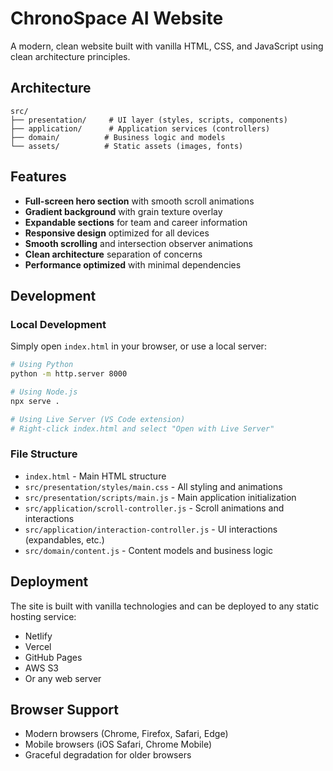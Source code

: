 # ChronoSpace AI Website

A modern, clean website built with vanilla HTML, CSS, and JavaScript using clean architecture principles.

## Architecture

```
src/
├── presentation/     # UI layer (styles, scripts, components)
├── application/      # Application services (controllers)
├── domain/          # Business logic and models
└── assets/          # Static assets (images, fonts)
```

## Features

- **Full-screen hero section** with smooth scroll animations
- **Gradient background** with grain texture overlay
- **Expandable sections** for team and career information
- **Responsive design** optimized for all devices
- **Smooth scrolling** and intersection observer animations
- **Clean architecture** separation of concerns
- **Performance optimized** with minimal dependencies

## Development

### Local Development
Simply open `index.html` in your browser, or use a local server:

```bash
# Using Python
python -m http.server 8000

# Using Node.js
npx serve .

# Using Live Server (VS Code extension)
# Right-click index.html and select "Open with Live Server"
```

### File Structure
- `index.html` - Main HTML structure
- `src/presentation/styles/main.css` - All styling and animations
- `src/presentation/scripts/main.js` - Main application initialization
- `src/application/scroll-controller.js` - Scroll animations and interactions
- `src/application/interaction-controller.js` - UI interactions (expandables, etc.)
- `src/domain/content.js` - Content models and business logic

## Deployment

The site is built with vanilla technologies and can be deployed to any static hosting service:
- Netlify
- Vercel  
- GitHub Pages
- AWS S3
- Or any web server

## Browser Support

- Modern browsers (Chrome, Firefox, Safari, Edge)
- Mobile browsers (iOS Safari, Chrome Mobile)
- Graceful degradation for older browsers